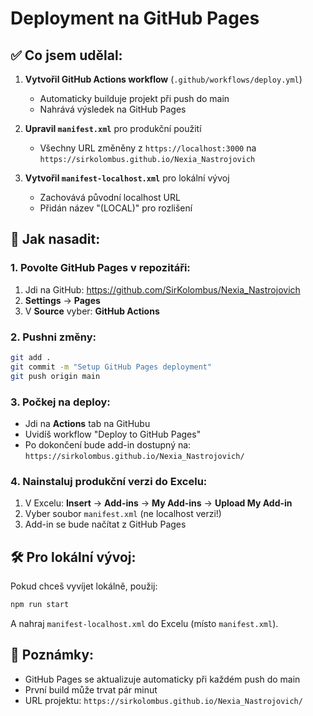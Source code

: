 # Deployment na GitHub Pages

## ✅ Co jsem udělal:

1. **Vytvořil GitHub Actions workflow** (`.github/workflows/deploy.yml`)
   - Automaticky builduje projekt při push do main
   - Nahrává výsledek na GitHub Pages

2. **Upravil `manifest.xml`** pro produkční použití
   - Všechny URL změněny z `https://localhost:3000` na `https://sirkolombus.github.io/Nexia_Nastrojovich`

3. **Vytvořil `manifest-localhost.xml`** pro lokální vývoj
   - Zachovává původní localhost URL
   - Přidán název "(LOCAL)" pro rozlišení

## 🚀 Jak nasadit:

### 1. Povolte GitHub Pages v repozitáři:
1. Jdi na GitHub: https://github.com/SirKolombus/Nexia_Nastrojovich
2. **Settings** → **Pages**
3. V **Source** vyber: **GitHub Actions**

### 2. Pushni změny:
```bash
git add .
git commit -m "Setup GitHub Pages deployment"
git push origin main
```

### 3. Počkej na deploy:
- Jdi na **Actions** tab na GitHubu
- Uvidíš workflow "Deploy to GitHub Pages"
- Po dokončení bude add-in dostupný na: `https://sirkolombus.github.io/Nexia_Nastrojovich/`

### 4. Nainstaluj produkční verzi do Excelu:
1. V Excelu: **Insert** → **Add-ins** → **My Add-ins** → **Upload My Add-in**
2. Vyber soubor `manifest.xml` (ne localhost verzi!)
3. Add-in se bude načítat z GitHub Pages

## 🛠️ Pro lokální vývoj:

Pokud chceš vyvíjet lokálně, použij:
```bash
npm run start
```
A nahraj `manifest-localhost.xml` do Excelu (místo `manifest.xml`).

## 📝 Poznámky:
- GitHub Pages se aktualizuje automaticky při každém push do main
- První build může trvat pár minut
- URL projektu: `https://sirkolombus.github.io/Nexia_Nastrojovich/`
